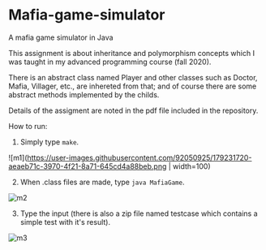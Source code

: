 # Mafia-game-simulator
A mafia game simulator in Java

This assignment is about inheritance and polymorphism concepts which I was taught in my advanced programming course (fall 2020).

There is an abstract class named Player and other classes such as Doctor, Mafia, Villager, etc., are inhereted from that; and of course there are some abstract methods implemented by the childs. 

Details of the assigment are noted in the pdf file included in the repository.

How to run:

1) Simply type `make`.


![m1](https://user-images.githubusercontent.com/92050925/179231720-aeaeb71c-3970-4f21-8a71-645cd4a88beb.png | width=100)


2) When .class files are made, type `java MafiaGame`.


![m2](https://user-images.githubusercontent.com/92050925/179231835-891b4b7c-b9f6-4dd5-b456-c52cd7a97563.png)


3) Type the input (there is also a zip file named testcase which contains a simple test with it's result).


![m3](https://user-images.githubusercontent.com/92050925/179231921-9b6920fc-df0a-45dc-a25b-84d0ea5bcfcc.png)

